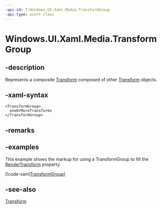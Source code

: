 ```yaml
---
-api-id: T:Windows.UI.Xaml.Media.TransformGroup
-api-type: winrt class
---
```


<!-- Class syntax.
public class TransformGroup : Windows.UI.Xaml.Media.Transform, Windows.UI.Xaml.Media.ITransformGroup
-->

# Windows.UI.Xaml.Media.TransformGroup

## -description
Represents a composite [Transform](transform.md) composed of other [Transform](transform.md) objects.

## -xaml-syntax
```xaml
<TransformGroup>
  oneOrMoreTransforms
</TransformGroup>
```


## -remarks

## -examples
This example shows the markup for using a TransformGroup to fill the [RenderTransform](../windows.ui.xaml/uielement_rendertransform.md) property.



[!code-xaml[TransformGroup](../windows.ui.xaml/code/transforms/csharp/TransformGroup.xaml#SnippetTransformGroup)]

## -see-also
[Transform](transform.md)
